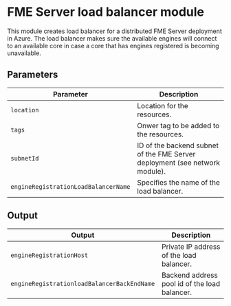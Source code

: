 # FME Server load balancer module
This module creates load balancer for a distributed FME Server deployment in Azure. The load balancer makes sure the available engines will connect to an available core in case a core that has engines registered is becoming unavailable. 
## Parameters
|Parameter|Description|
|---|---|
|`location` | Location for the resources.
|`tags` | Onwer tag to be added to the resources.
|`subnetId` | ID of the backend subnet of the FME Server deployment (see network module).
|`engineRegistrationLoadBalancerName` | Specifies the name of the load balancer.|
## Output
|Output|Description|
|---|---|
|`engineRegistrationHost` |Private IP address of the load balancer.|
|`engineRegistrationloadBalancerBackEndName`|Backend address pool id of the load balancer.|